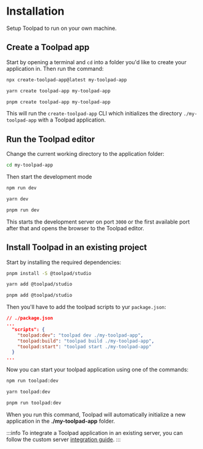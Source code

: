 # Installation

<p class="description">Setup Toolpad to run on your own machine.</p>

## Create a Toolpad app

Start by opening a terminal and `cd` into a folder you'd like to create your application in.
Then run the command:

<codeblock storageKey="package-manager">

```bash npm
npx create-toolpad-app@latest my-toolpad-app
```

```bash yarn
yarn create toolpad-app my-toolpad-app
```

```bash pnpm
pnpm create toolpad-app my-toolpad-app
```

</codeblock>

This will run the `create-toolpad-app` CLI which initializes the directory `./my-toolpad-app` with a Toolpad application.

## Run the Toolpad editor

Change the current working directory to the application folder:

```bash
cd my-toolpad-app
```

Then start the development mode

<codeblock storageKey="package-manager">

```bash npm
npm run dev
```

```bash yarn
yarn dev
```

```bash pnpm
pnpm run dev
```

</codeblock>

This starts the development server on port `3000` or the first available port after that and opens the browser to the Toolpad editor.

## Install Toolpad in an existing project

Start by installing the required dependencies:

<codeblock storageKey="package-manager">

```bash npm
pnpm install -S @toolpad/studio
```

```bash yarn
yarn add @toolpad/studio
```

```bash pnpm
pnpm add @toolpad/studio
```

</codeblock>

Then you'll have to add the toolpad scripts to yur `package.json`:

```json
// ./package.json
...
  "scripts": {
    "toolpad:dev": "toolpad dev ./my-toolpad-app",
    "toolpad:build": "toolpad build ./my-toolpad-app",
    "toolpad:start": "toolpad start ./my-toolpad-app"
  }
...
```

Now you can start your toolpad application using one of the commands:

<codeblock storageKey="package-manager">

```bash npm
npm run toolpad:dev
```

```bash yarn
yarn toolpad:dev
```

```bash pnpm
pnpm run toolpad:dev
```

</codeblock>

When you run this command, Toolpad will automatically initialize a new application in the **./my-toolpad-app** folder.

:::info
To integrate a Toolpad application in an existing server, you can follow the custom server [integration guide](/toolpad/studio/concepts/custom-server/).
:::
